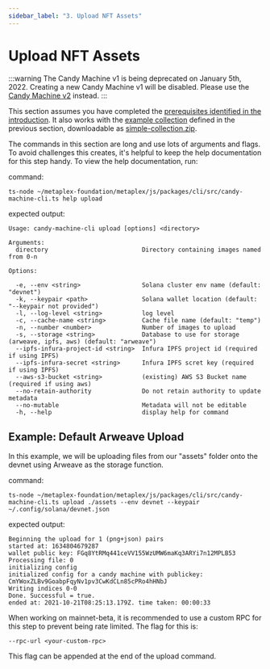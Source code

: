 ```yaml
---
sidebar_label: "3. Upload NFT Assets"
---
```


# Upload NFT Assets

:::warning
The Candy Machine v1 is being deprecated on January 5th, 2022. Creating a new Candy Machine v1 will be disabled. Please use the [Candy Machine v2](../candy-machine-v2/introduction) instead.
:::

This section assumes you have completed the [prerequisites identified in the introduction](introduction#prerequisites). It also works with the [example collection](prepare-assets#example-two-item-collection) defined in the previous section, downloadable as [simple-collection.zip](./simple-collection.zip).

<!-- 1. Download and unzip [simple-collection.zip](./simple-collection.zip)
1. `cd` into the directory that creates
1. run upload commands -->

The commands in this section are long and use lots of arguments and flags. To avoid challenges this creates, it's helpful to keep the help documentation for this step handy. To view the help documentation, run:

command: 
```
ts-node ~/metaplex-foundation/metaplex/js/packages/cli/src/candy-machine-cli.ts help upload
```

expected output:
```
Usage: candy-machine-cli upload [options] <directory>

Arguments:
  directory                          Directory containing images named from 0-n

Options:

  -e, --env <string>                 Solana cluster env name (default: "devnet")
  -k, --keypair <path>               Solana wallet location (default: "--keypair not provided")
  -l, --log-level <string>           log level
  -c, --cache-name <string>          Cache file name (default: "temp")
  -n, --number <number>              Number of images to upload
  -s, --storage <string>             Database to use for storage (arweave, ipfs, aws) (default: "arweave")
  --ipfs-infura-project-id <string>  Infura IPFS project id (required if using IPFS)
  --ipfs-infura-secret <string>      Infura IPFS scret key (required if using IPFS)
  --aws-s3-bucket <string>           (existing) AWS S3 Bucket name (required if using aws)
  --no-retain-authority              Do not retain authority to update metadata
  --no-mutable                       Metadata will not be editable
  -h, --help                         display help for command
```

## Example: Default Arweave Upload

In this example, we will be uploading files from our "assets" folder onto the devnet using Arweave as the storage function.

command:
```
ts-node ~/metaplex-foundation/metaplex/js/packages/cli/src/candy-machine-cli.ts upload ./assets --env devnet --keypair ~/.config/solana/devnet.json
```

expected output:
```
Beginning the upload for 1 (png+json) pairs
started at: 1634804679287
wallet public key: FGq8YtRMq441ceVV155WzUMW6maKq3ARYi7n12MPLB53
Processing file: 0
initializing config
initialized config for a candy machine with publickey: CmYWoxZLBv9GoabpFqyNv1pv3CwKdCLn85cPRo4hHNbJ
Writing indices 0-0
Done. Successful = true.
ended at: 2021-10-21T08:25:13.179Z. time taken: 00:00:33
```
When working on mainnet-beta, it is recommended to use a custom RPC for this step to prevent being rate limited. The flag for this is:
```
--rpc-url <your-custom-rpc>
```
This flag can be appended at the end of the upload command.
